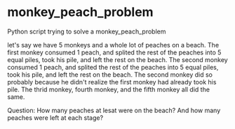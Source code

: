 # monkey_peach_problem
Python script trying to solve a monkey_peach_problem

let's say we have 5 monkeys and a whole lot of peaches on a beach.
The first monkey consumed 1 peach, and splited the rest of the peaches into 5 equal piles, took his pile, and left the rest on the beach.
The second monkey consumed 1 peach, and splited the rest of the peaches into 5 equal piles, took his pile, and left the rest on the beach.
The second monkey did so probably because he didn't realize the first monkey had already took his pile.
The thrid monkey, fourth monkey, and the fifth monkey all did the same.

Question:  How many peaches at lesat were on the beach? And how many peaches were left at each stage?
